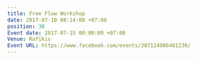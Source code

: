 ```yaml
---
title: Free Flow Workshop
date: 2017-07-10 08:14:00 +07:00
position: 38
Event date: 2017-07-15 00:00:00 +07:00
Venue: Rafikis
Event URL: https://www.facebook.com/events/307124986401230/
---
```


